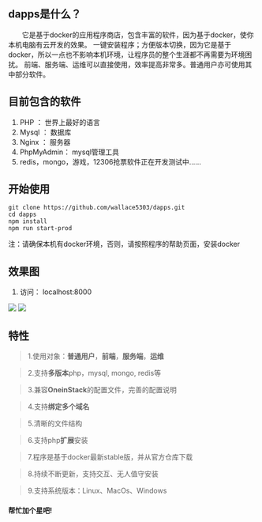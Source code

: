 ## dapps是什么？
&emsp;&emsp;它是基于docker的应用程序商店，包含丰富的软件，因为基于docker，使你本机电脑有云开发的效果。
一键安装程序；方便版本切换，因为它是基于docker，所以一点也不影响本机环境，让程序员的整个生涯都不再需要为环境困扰。
前端、服务端、运维可以直接使用，效率提高非常多。普通用户亦可使用其中部分软件。

## 目前包含的软件
1. PHP ： 世界上最好的语言
2. Mysql ： 数据库
3. Nginx ： 服务器
4.  PhpMyAdmin：  mysql管理工具
5.  redis，mongo，游戏，12306抢票软件正在开发测试中......

## 开始使用

```
git clone https://github.com/wallace5303/dapps.git
cd dapps
npm install
npm run start-prod
```
注：请确保本机有docker环境，否则，请按照程序的帮助页面，安装docker

## 效果图
1. 访问： localhost:8000
 
![](https://i.loli.net/2019/10/11/HnfFyrmdeZj3Pat.png)
![](https://i.loli.net/2019/10/11/yWCI8TQReAMsdpB.png)

## 特性
>1.使用对象：**普通用户**，**前端**，**服务端**，**运维**

>2.支持**多版本**php，mysql, mongo, redis等

>3.兼容**OneinStack**的配置文件，完善的配置说明

>4.支持**绑定多个域名**

>5.清晰的文件结构

>6.支持php**扩展**安装

>7.程序是基于docker最新stable版，并从官方仓库下载

>8.持续不断更新，支持交互、无人值守安装

>9.支持系统版本：Linux、MacOs、Windows


#### 帮忙加个星吧!

